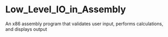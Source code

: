# Low_Level_IO_in_Assembly
An x86 assembly program that validates user input, performs calculations, and displays output
